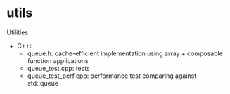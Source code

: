 # utils
Utilities
* C++:
  - queue.h: cache-efficient implementation using array + composable function applications
  - queue_test.cpp: tests 
  - queue_test_perf.cpp: performance test comparing against std::queue
